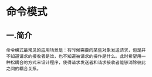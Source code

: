 # 命令模式
## 一.简介
    命令模式最常见的应用场景是：有时候需要向某些对象发送请求，但是并
    不知道请求的接收者是谁，也不知道被请求的操作是什么。此时希望用一
    种松耦合的方式来设计程序，使得请求发送者和请求接收者能够消除彼此
    之间的耦合关系。